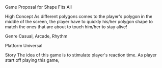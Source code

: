 Game Proposal for Shape Fits All

  High Concept
    As different polygons comes to the player's polygon in the middle of the screen, the player have to quickly
   his/her polygon shape to match the ones that are about to touch him/her to stay alive!

  Genre
    Casual, Arcade, Rhythm

  Platform
    Universal
  
  Story
    The idea of this game is to stimulate player's reaction time. As player start off playing this game, 

